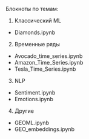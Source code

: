 Блокноты по темам:
1) Классический ML
- Diamonds.ipynb

2) Временные ряды
- Avocado_time_series.ipynb
- Amazon_Time_Series.ipynb
- Tesla_Time_Series.ipynb

3) NLP
- Sentiment.ipynb
- Emotions.ipynb

4) Другие
- GEOML.ipynb
- GEO_embeddings.ipynb




